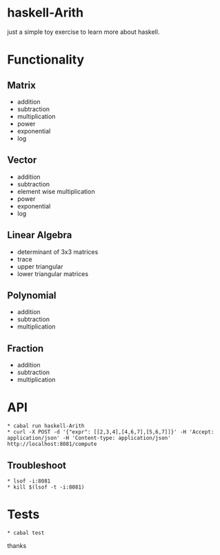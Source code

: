# haskell-Arith
just a simple toy exercise to learn more about haskell.

# Functionality

## Matrix
- addition
- subtraction
- multiplication
- power
- exponential
- log

## Vector
- addition
- subtraction
- element wise multiplication
- power
- exponential
- log

## Linear Algebra
- determinant of 3x3 matrices
- trace 
- upper triangular
- lower triangular matrices

## Polynomial
- addition
- subtraction
- multiplication
  
## Fraction
- addition
- subtraction
- multiplication

# API
```
* cabal run haskell-Arith
* curl -X POST -d '{"expr": [[2,3,4],[4,6,7],[5,6,7]]}' -H 'Accept: application/json' -H 'Content-type: application/json' http://localhost:8081/compute
```
## Troubleshoot
```
* lsof -i:8081
* kill $(lsof -t -i:8081)
```
# Tests
```
* cabal test
```

thanks
